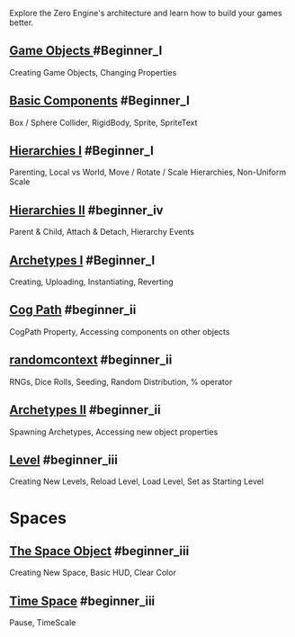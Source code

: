 Explore the Zero Engine's architecture and learn how to build your games better.

 ## [Game Objects ](https://github.com/zeroengineteam/ZeroDocs/blob/master/zero_editor_documentation/tutorials/architecture/gameobjects.markdown) #Beginner_I
Creating Game Objects, Changing Properties

 ## [Basic Components](https://github.com/zeroengineteam/ZeroDocs/blob/master/zero_editor_documentation/tutorials/architecture/basiccomponents.markdown) #Beginner_I
Box /  Sphere Collider, RigidBody, Sprite, SpriteText

 ## [Hierarchies I](https://github.com/zeroengineteam/ZeroDocs/blob/master/zero_editor_documentation/tutorials/architecture/hierarchies.markdown) #Beginner_I
Parenting, Local vs World, Move / Rotate / Scale Hierarchies, Non-Uniform Scale

 ## [Hierarchies II](https://github.com/zeroengineteam/ZeroDocs/blob/master/zero_editor_documentation/tutorials/architecture/hierarchies_ii.markdown) #beginner_iv 
Parent & Child, Attach & Detach, Hierarchy Events

 ## [Archetypes I](https://github.com/zeroengineteam/ZeroDocs/blob/master/zero_editor_documentation/tutorials/architecture/archetypes.markdown) #Beginner_I
Creating, Uploading, Instantiating, Reverting

 ## [Cog Path](https://github.com/zeroengineteam/ZeroDocs/blob/master/zero_editor_documentation/tutorials/architecture/cogpath.markdown) #beginner_ii
CogPath Property, Accessing components on other objects

 ## [randomcontext](https://github.com/zeroengineteam/ZeroDocs/blob/master/zero_editor_documentation/tutorials/architecture/randomcontext.markdown) #beginner_ii 
RNGs, Dice Rolls, Seeding, Random Distribution, % operator

 ## [Archetypes II](https://github.com/zeroengineteam/ZeroDocs/blob/master/zero_editor_documentation/tutorials/architecture/archetypes2.markdown) #beginner_ii 
Spawning Archetypes, Accessing new object properties


 ## [Level](https://github.com/zeroengineteam/ZeroDocs/blob/master/zero_editor_documentation/tutorials/architecture/levels.markdown) #beginner_iii 
Creating New Levels, Reload Level, Load Level, Set as Starting Level

 # Spaces
 ## [The Space Object](https://github.com/zeroengineteam/ZeroDocs/blob/master/zero_editor_documentation/tutorials/architecture/spaces.markdown) #beginner_iii
Creating New Space, Basic HUD, Clear Color
 ## [Time Space](https://github.com/zeroengineteam/ZeroDocs/blob/master/zero_editor_documentation/tutorials/architecture/spaces/timespace.markdown) #beginner_iii 
Pause, TimeScale 

 